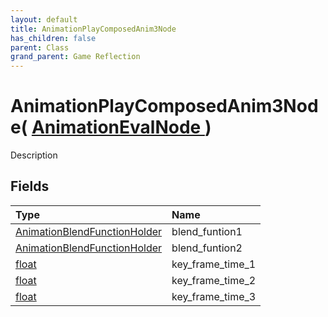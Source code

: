 ```yaml
---
layout: default
title: AnimationPlayComposedAnim3Node
has_children: false
parent: Class
grand_parent: Game Reflection
---
```

# AnimationPlayComposedAnim3Node( [ AnimationEvalNode ](/riftbreaker-wiki/docs/game-reflection/classes/animation_eval_node/) )
Description 

## Fields

| Type | Name |
|:----------|:--------------|
| [AnimationBlendFunctionHolder](/riftbreaker-wiki/docs/game-reflection/classes/animation_blend_function_holder/) | blend_funtion1 |
| [AnimationBlendFunctionHolder](/riftbreaker-wiki/docs/game-reflection/classes/animation_blend_function_holder/) | blend_funtion2 |
| [float](/riftbreaker-wiki/docs/game-reflection/components/float/) | key_frame_time_1 |
| [float](/riftbreaker-wiki/docs/game-reflection/components/float/) | key_frame_time_2 |
| [float](/riftbreaker-wiki/docs/game-reflection/components/float/) | key_frame_time_3 |

